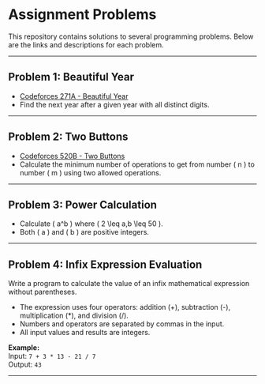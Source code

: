 # Assignment Problems

This repository contains solutions to several programming problems. Below are the links and descriptions for each problem.

---

## Problem 1: Beautiful Year

- [Codeforces 271A - Beautiful Year](https://codeforces.com/problemset/problem/271/A)  
- Find the next year after a given year with all distinct digits.

---

## Problem 2: Two Buttons

- [Codeforces 520B - Two Buttons](https://codeforces.com/problemset/problem/520/B)  
- Calculate the minimum number of operations to get from number \( n \) to number \( m \) using two allowed operations.

---

## Problem 3: Power Calculation

- Calculate \( a^b \) where \( 2 \leq a,b \leq 50 \).  
- Both \( a \) and \( b \) are positive integers.

---

## Problem 4: Infix Expression Evaluation

Write a program to calculate the value of an infix mathematical expression without parentheses.

- The expression uses four operators: addition (+), subtraction (-), multiplication (*), and division (/).
- Numbers and operators are separated by commas in the input.
- All input values and results are integers.

**Example:**  
Input: `7 + 3 * 13 - 21 / 7`  
Output: `43`

---

